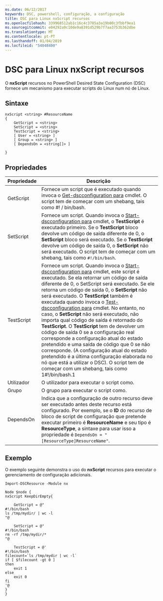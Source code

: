 ```yaml
---
ms.date: 06/12/2017
keywords: DSC, powershell, configuração, a configuração
title: DSC para Linux nxScript recursos
ms.openlocfilehash: 339968512ab1c16c4c3785a3a19b00c3fbbf9ea1
ms.sourcegitcommit: e04292a9c10de9a8391d529b7f7aa3753b362dbe
ms.translationtype: MT
ms.contentlocale: pt-PT
ms.lasthandoff: 01/04/2019
ms.locfileid: "54048400"
---
```

# <a name="dsc-for-linux-nxscript-resource"></a>DSC para Linux nxScript recursos

O **nxScript** recursos no PowerShell Desired State Configuration (DSC) fornece um mecanismo para executar scripts do Linux num nó de Linux.

## <a name="syntax"></a>Sintaxe

```
nxScript <string> #ResourceName
{
    GetScript = <string>
    SetScript = <string>
    TestScript = <string>
    [ User = <string> ]
    [ Group = <string> ]
    [ DependsOn = <string[]> ]

}
```

## <a name="properties"></a>Propriedades

|  Propriedade |  Descrição |
|---|---|
| GetScript| Fornece um script que é executado quando invoca o [Get-dscconfiguration para](https://technet.microsoft.com/en-us/library/dn521625.aspx) cmdlet. O script tem de começar com um shebang, tais como #! / bin/bash.|
| SetScript| Fornece um script. Quando invoca o [Start-dscconfiguration para](https://technet.microsoft.com/en-us/library/dn521623.aspx) cmdlet, o **TestScript** é executado primeiro. Se o **TestScript** bloco devolve um código de saída diferente de 0, o **SetScript** bloco será executado. Se o **TestScript** devolve um código de saída 0, o **SetScript** não será executado. O script tem de começar com um shebang, tais como `#!/bin/bash`.|
| TestScript| Fornece um script. Quando invoca o [Start-dscconfiguration para](https://technet.microsoft.com/en-us/library/dn521623.aspx) cmdlet, este script é executado. Se ela retornar um código de saída diferente de 0, o SetScript será executado. Se ele retorna um código de saída 0, o **SetScript** não será executado. O **TestScript** também é executada quando invoca o [Test-dscconfiguration para](https://technet.microsoft.com/en-us/library/dn407382.aspx) cmdlet. No entanto, no caso, o **SetScript** não será executado, não importa qual código de saída é retornado do **TestScript**. O **TestScript** tem de devolver um código de saída 0 se a configuração real corresponde a configuração atual do estado pretendido e uma saída de código que 0 se não corresponde. (A configuração atual do estado pretendido é a última configuração elaborada no nó que está a utilizar o DSC). O script tem de começar com um shebang, tais como 1#!/bin/bash.1|
| Utilizador| O utilizador para executar o script como.|
| Grupo| O grupo para executar o script como.|
| DependsOn | Indica que a configuração de outro recurso deve ser executado antes deste recurso está configurado. Por exemplo, se o **ID** do recurso de bloco de script de configuração que pretende executar primeiro é **ResourceName** e seu tipo é **ResourceType**, a sintaxe para usar isso a propriedade é `DependsOn = "[ResourceType]ResourceName"`.|

## <a name="example"></a>Exemplo

O exemplo seguinte demonstra o uso do **nxScript** recursos para executar o gerenciamento de configuração adicionais.

```
Import-DSCResource -Module nx

Node $node {
nxScript KeepDirEmpty{

    GetScript = @"
#!/bin/bash
ls /tmp/mydir/ | wc -l
"@

    SetScript = @"
#!/bin/bash
rm -rf /tmp/mydir/*
"@

    TestScript = @'
#!/bin/bash
filecount=`ls /tmp/mydir | wc -l`
if [ $filecount -gt 0 ]
then
    exit 1
else
    exit 0
fi
'@
}
}
```